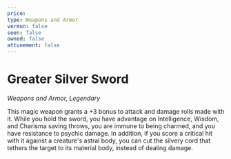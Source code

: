 ```yaml
---
price: 
type: Weapons and Armor
vermun: false
seen: false
owned: false
attunement: false
---
```

# Greater Silver Sword

*Weapons and Armor, Legendary*

This magic weapon grants a +3 bonus to attack and damage rolls made with it. While you hold the sword, you have advantage on Intelligence, Wisdom, and Charisma saving throws, you are immune to being charmed, and you have resistance to psychic damage. In addition, if you score a critical hit with it against a creature's astral body, you can cut the silvery cord that tethers the target to its material body, instead of dealing damage.